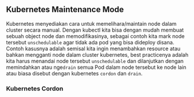 ## Kubernetes Maintenance Mode

Kubernetes menyediakan cara untuk memelihara/maintain node dalam cluster secara manual. Dengan kubectl kita bisa dengan mudah membuat sebuah object node dan memodifikasinya, sebagai contoh kita mark node tersebut `unschedulable` agar tidak ada pod yang bisa dideploy disana. Contoh kasusnya adalah semisal kita ingin menambahkan resource atau bahkan mengganti node dalam cluster kubernetes, best practicenya adalah kita harus menandai node tersebut `unschedulable` dan dilanjutkan dengan memindahkan atau nge`drain` semua Pod dalam node tersebut ke node lain atau biasa disebut dengan kubernetes `cordon` dan `drain`.

### Kubernetes Cordon



